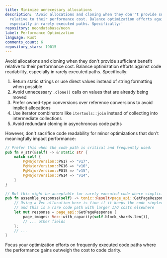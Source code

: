 ```yaml
---
title: Minimize unnecessary allocations
description: 'Avoid allocations and cloning when they don''t provide sufficient benefit
  relative to their performance cost. Balance optimization efforts against code readability,
  especially in rarely executed paths. Specifically:'
repository: neondatabase/neon
label: Performance Optimization
language: Rust
comments_count: 6
repository_stars: 19015
---
```


Avoid allocations and cloning when they don't provide sufficient benefit relative to their performance cost. Balance optimization efforts against code readability, especially in rarely executed paths. Specifically:

1. Return static strings or use direct values instead of string formatting when possible
2. Avoid unnecessary `.clone()` calls on values that are already being moved
3. Prefer owned-type conversions over reference conversions to avoid implicit allocations
4. Use iterator combinators like `itertools::join` instead of collecting into intermediate collections
5. Avoid redundant cloning in asynchronous code paths

However, don't sacrifice code readability for minor optimizations that don't meaningfully impact performance:

```rust
// Prefer this when the code path is critical and frequently used:
pub fn v_str(&self) -> &'static str {
    match self {
        PgMajorVersion::PG17 => "v17",
        PgMajorVersion::PG16 => "v16",
        PgMajorVersion::PG15 => "v15",
        PgMajorVersion::PG14 => "v14",
    }
}

// But this might be acceptable for rarely executed code where simplicity matters more:
pub fn assemble_response(self) -> tonic::Result<page_api::GetPageResponse> {
    // Using a Vec allocation here is fine if it keeps the code simpler
    // and this is a rare code path with larger I/O costs elsewhere
    let mut response = page_api::GetPageResponse {
        page_images: Vec::with_capacity(self.block_shards.len()),
        // ... other fields
    };
    // ...
}
```

Focus your optimization efforts on frequently executed code paths where the performance gains outweigh the cost to code clarity.